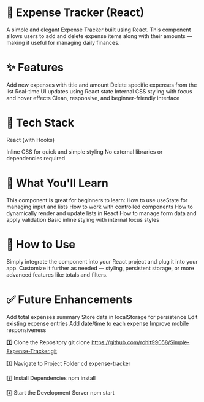 # 💸 Expense Tracker (React)
A simple and elegant Expense Tracker built using React. This component allows users to add and delete expense items along with their amounts — making it useful for managing daily finances.

# ✨ Features

Add new expenses with title and amount
Delete specific expenses from the list
Real-time UI updates using React state
Internal CSS styling with focus and hover effects
Clean, responsive, and beginner-friendly interface

# 🔧 Tech Stack
React (with Hooks)

Inline CSS for quick and simple styling
No external libraries or dependencies required

# 🧠 What You'll Learn
This component is great for beginners to learn:
How to use useState for managing input and lists
How to work with controlled components
How to dynamically render and update lists in React
How to manage form data and apply validation
Basic inline styling with internal focus styles

# 🚀 How to Use
Simply integrate the component into your React project and plug it into your app. Customize it further as needed — styling, persistent storage, or more advanced features like totals and filters.

# ✅ Future Enhancements
Add total expenses summary
Store data in localStorage for persistence
Edit existing expense entries
Add date/time to each expense
Improve mobile responsiveness

1️⃣ Clone the Repository
git clone https://github.com/rohit99058/Simple-Expense-Tracker.git

2️⃣ Navigate to Project Folder
cd expense-tracker

3️⃣ Install Dependencies
npm install

4️⃣ Start the Development Server
npm start